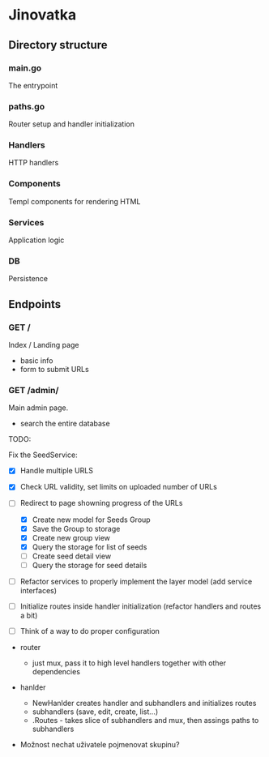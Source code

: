 # Jinovatka

## Directory structure

### main.go

The entrypoint

### paths.go

Router setup and handler initialization

### Handlers

HTTP handlers

### Components

Templ components for rendering HTML

### Services

Application logic

### DB

Persistence

## Endpoints

### GET /

Index / Landing page

- basic info
- form to submit URLs

### GET /admin/

Main admin page.

- search the entire database

TODO:

Fix the SeedService:

- [x] Handle multiple URLS
- [x] Check URL validity, set limits on uploaded number of URLs
- [ ] Redirect to page showning progress of the URLs
    - [x] Create new model for Seeds Group
    - [x] Save the Group to storage
    - [x] Create new group view
    - [x] Query the storage for list of seeds
    - [ ] Create seed detail view
    - [ ] Query the storage for seed details
- [ ] Refactor services to properly implement the layer model (add service interfaces)
- [ ] Initialize routes inside handler initialization (refactor handlers and routes a bit)
- [ ] Think of a way to do proper configuration


- router
    - just mux, pass it to high level handlers together with other dependencies
- hanlder
    - NewHanlder creates handler and subhandlers and initializes routes
    - subhandlers (save, edit, create, list...)
    - .Routes - takes slice of subhandlers and mux, then assings paths to subhandlers

- Možnost nechat uživatele pojmenovat skupinu?